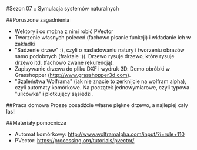 #Sezon 07 :: Symulacja systemów naturalnych

##Poruszone zagadnienia

- Wektory i co można z nimi robić PVector
- Tworzenie własnych poleceń (fachowo pisanie funkcji) i wkładanie ich w zakładki
- "Sadzenie drzew" :), czyli o naśladowaniu natury i tworzeniu obrazów samo podobnych (fraktale :)). Drzewo rysuje drzewo, które rysuje drzewo itd. (fachowo zwane rekurencją).
- Zapisywanie drzewa do pliku DXF i wydruk 3D. Demo obróbki w Grasshopper (http://www.grasshopper3d.com).
- "Szaleństwa Wolframa" (jak nie znacie to zerknijcie na wolfram alpha), czyli automaty komórkowe. Na początek jednowymiarowe, czyli typowa "ulicówka" i plotkujący sąsiedzi. 
 
##Praca domowa 
Proszę posadźcie własne piękne drzewo, a najlepiej cały las!

##Materiały pomocnicze
- Automat komórkowy: http://www.wolframalpha.com/input/?i=rule+110
- PVector: https://processing.org/tutorials/pvector/
